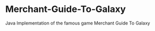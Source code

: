 Merchant-Guide-To-Galaxy
========================

Java Implementation of the famous game Merchant Guide To Galaxy
